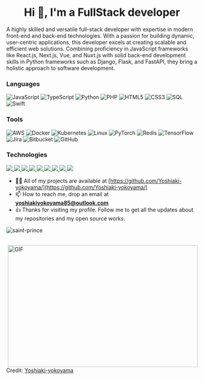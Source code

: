 
<h1 align="center">Hi 👋, I'm a FullStack developer</h1>

<p>A highly skilled and versatile full-stack developer with expertise in modern front-end and back-end technologies. With a passion for building dynamic, user-centric applications, this developer excels at creating scalable and efficient web solutions. Combining proficiency in JavaScript frameworks like React.js, Next.js, Vue, and Nuxt.js with solid back-end development skills in Python frameworks such as Django, Flask, and FastAPI, they bring a holistic approach to software development.</p>

### Languages

![JavaScript](https://img.shields.io/badge/-JavaScript-000?&logo=JavaScript)
![TypeScript](https://img.shields.io/badge/-TypeScript-000?&logo=TypeScript)
![Python](https://img.shields.io/badge/-Python-000?&logo=Python)
![PHP](https://img.shields.io/badge/-PHP-000?&logo=PHP)
![HTML5](https://img.shields.io/badge/-html5-000?&logo=html5%2b%2b&logoColor=00599C)
![CSS3](https://img.shields.io/badge/-CSS3-000?&logo=CSS3)
![SQL](https://img.shields.io/badge/-SQL-000?&logo=MySQL)
![Swift](https://img.shields.io/badge/-Swift-000?&logo=Swift)

### Tools
![AWS](https://img.shields.io/badge/-AWS-000?&logo=Amazon-AWS&logoColor=F90)
![Docker](https://img.shields.io/badge/-Docker-000?&logo=Docker)
![Kubernetes](https://img.shields.io/badge/-Kubernetes-000?&logo=Kubernetes)
![Linux](https://img.shields.io/badge/-Linux-000?&logo=Linux)
![PyTorch](https://img.shields.io/badge/-PyTorch-000?&logo=PyTorch)
![Redis](https://img.shields.io/badge/-Redis-000?&logo=Redis)
![TensorFlow](https://img.shields.io/badge/-TensorFlow-000?&logo=TensorFlow)
![Jira](https://img.shields.io/badge/-Jira-000?&logo=Jira)
![Bitbucket](https://img.shields.io/badge/-Bitbucket-000?&logo=Bitbucket)
![GitHub](https://img.shields.io/badge/-GitHub-000?&logo=GitHub)


### Technologies

<a href="https://github.com/harish-sethuraman/readme-components">
 <img  src="https://readme-components.vercel.app/api?component=logo&fill=black&logo=react&animation=spin&svgfill=15d8fe">  
 </a>

 <a href="https://github.com/harish-sethuraman/readme-components">
 <img  src="https://readme-components.vercel.app/api?component=logo&fill=black&logo=wordpress&animation=spin&svgfill=15d8fe">  
 </a>
    <a href="https://github.com/harish-sethuraman/readme-components">
 <img  src="https://readme-components.vercel.app/api?component=logo&fill=black&logo=next.js&animation=spin&svgfill=15d8fe">  
 </a>
    <a href="https://github.com/harish-sethuraman/readme-components">
 <img  src="https://readme-components.vercel.app/api?component=logo&fill=black&logo=vue.js&animation=spin&svgfill=15d8fe">  
 </a>
 <a href="https://github.com/harish-sethuraman/readme-components">
 <img  src="https://readme-components.vercel.app/api?component=logo&fill=black&logo=laravel&animation=spin&svgfill=15d8fe">  
 </a>
   
  <a href="https://github.com/harish-sethuraman/readme-components">
<img  src="https://readme-components.vercel.app/api?component=logo&fill=black&logo=redux&svgfill=8ed5fa">
</a>
<a href="https://github.com/harish-sethuraman/readme-components">
 <img  src="https://readme-components.vercel.app/api?component=logo&fill=black&logo=node.js&animation=spin&svgfill=15d8fe">  
 </a>
<a href="https://github.com/harish-sethuraman/readme-components">
 <img  src="https://readme-components.vercel.app/api?component=logo&fill=black&logo=Django&animation=spin&svgfill=15d8fe">  
 </a>
 <a href="https://github.com/harish-sethuraman/readme-components">
 <img  src="https://readme-components.vercel.app/api?component=logo&fill=black&logo=figma&animation=spin&svgfill=15d8fe">  
 </a>

- 👨‍💻 All of my projects are available at
[https://github.com/Yoshiaki-yokoyama/](https://github.com/Yoshiaki-yokoyama/)
- 📫 How to reach me, drop an email at **yoshiakiyokoyama85@outlook.com**
- 👍 Thanks for visiting my profile. Follow me to get all the updates about my repositories and my open source works.

<p align="left"> <img src="https://komarev.com/ghpvc/?username=levintech&label=Profile%20views&color=0e75b6&style=flat" alt="saint-prince" /> </p>
<br/>
<div>
  <img align="right" alt="GIF" src="https://www.mygo.ge/uploads/blog/1584023795.jpg" width="500" height="320" />
</div>

Credit: [Yoshiaki-yokoyama](https://github.com/Yoshiaki-yokoyama)
